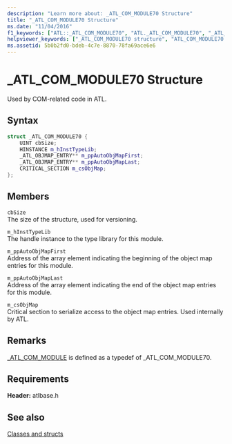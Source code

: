 ```yaml
---
description: "Learn more about: _ATL_COM_MODULE70 Structure"
title: "_ATL_COM_MODULE70 Structure"
ms.date: "11/04/2016"
f1_keywords: ["ATL::_ATL_COM_MODULE70", "ATL._ATL_COM_MODULE70", "_ATL_COM_MODULE70"]
helpviewer_keywords: ["_ATL_COM_MODULE70 structure", "ATL_COM_MODULE70 structure"]
ms.assetid: 5b0b2fd0-bdeb-4c7e-8870-78fa69ace6e6
---
```

# _ATL_COM_MODULE70 Structure

Used by COM-related code in ATL.

## Syntax

```cpp
struct _ATL_COM_MODULE70 {
    UINT cbSize;
    HINSTANCE m_hInstTypeLib;
    _ATL_OBJMAP_ENTRY** m_ppAutoObjMapFirst;
    _ATL_OBJMAP_ENTRY** m_ppAutoObjMapLast;
    CRITICAL_SECTION m_csObjMap;
};
```

## Members

`cbSize`<br/>
The size of the structure, used for versioning.

`m_hInstTypeLib`<br/>
The handle instance to the type library for this module.

`m_ppAutoObjMapFirst`<br/>
Address of the array element indicating the beginning of the object map entries for this module.

`m_ppAutoObjMapLast`<br/>
Address of the array element indicating the end of the object map entries for this module.

`m_csObjMap`<br/>
Critical section to serialize access to the object map entries. Used internally by ATL.

## Remarks

[_ATL_COM_MODULE](atl-typedefs.md#_atl_com_module) is defined as a typedef of _ATL_COM_MODULE70.

## Requirements

**Header:** atlbase.h

## See also

[Classes and structs](../../atl/reference/atl-classes.md)
